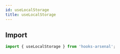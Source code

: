 ```yaml
---
id: useLocalStorage
title: useLocalStorage
---
```


## Import

```jsx
import { useLocalStorage } from 'hooks-arsenal';
```